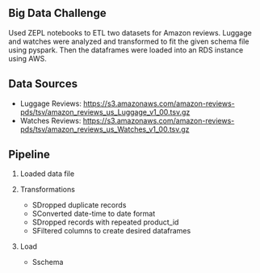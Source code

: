 ## Big Data Challenge
Used ZEPL notebooks to ETL two datasets for Amazon reviews. Luggage and watches were analyzed and transformed to fit the given schema file using pyspark. Then the dataframes were loaded into an RDS instance using AWS.


## Data Sources
* Luggage Reviews: https://s3.amazonaws.com/amazon-reviews-pds/tsv/amazon_reviews_us_Luggage_v1_00.tsv.gz
* Watches Reviews: https://s3.amazonaws.com/amazon-reviews-pds/tsv/amazon_reviews_us_Watches_v1_00.tsv.gz


## Pipeline
1. Loaded data file

2. Transformations
    * SDropped duplicate records
    * SConverted date-time to date format
    * SDropped records with repeated product_id
    * SFiltered columns to create desired dataframes
    
3. Load
    * Sschema
